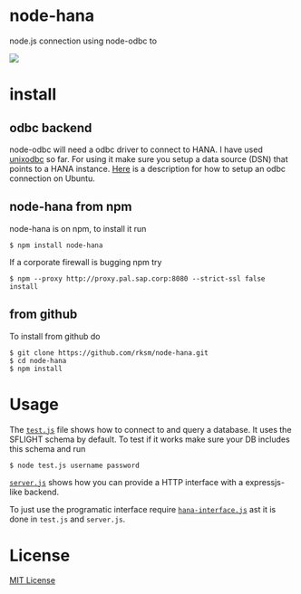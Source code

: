 # node-hana

node.js connection using node-odbc to

[![](http://www.saphana.com/themes/generated_advanced_skin_global2/images/home.png)](http://www.saphana.com/welcome)

# install

## odbc backend

node-odbc will need a odbc driver to connect to HANA. I have used [unixodbc](http://www.unixodbc.org/) so far.
For using it make sure you setup a data source (DSN) that points to a HANA
instance. [Here](http://scn.sap.com/community/developer-center/hana/blog/2012/09/14/hana-with-odbc-on-ubuntu-1204)
is a description for how to setup an odbc connection on Ubuntu.

##  node-hana from npm

node-hana is on npm, to install it run

    $ npm install node-hana

If a corporate firewall is bugging npm try

    $ npm --proxy http://proxy.pal.sap.corp:8080 --strict-ssl false install

## from github

To install from github do

    $ git clone https://github.com/rksm/node-hana.git
    $ cd node-hana
    $ npm install

# Usage

The [`test.js`](test.js) file shows how to connect to and query a database. It uses the SFLIGHT schema by default. To test if it works make sure your DB includes this schema and run

    $ node test.js username password

[`server.js`](server.js) shows how you can provide a HTTP interface with a expressjs-like backend.

To just use the programatic interface require [`hana-interface.js`](hana-interface.js) ast it is done in `test.js` and `server.js`.

# License

[MIT License](LICENSE)
